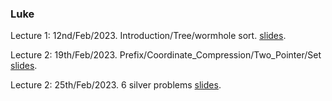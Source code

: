 ### Luke

Lecture 1: 12nd/Feb/2023. Introduction/Tree/wormhole sort.  [slides](1_Tree.pdf).

Lecture 2: 19th/Feb/2023. Prefix/Coordinate_Compression/Two_Pointer/Set  [slides](2_Prefix___Coordinate_Compression___Two_Pointer___Set.pdf).

Lecture 2: 25th/Feb/2023. 6 silver problems  [slides](3_trick_problems_list_silver.pdf).
